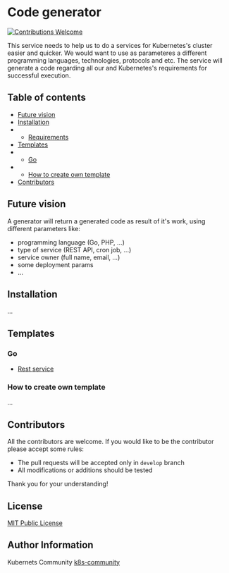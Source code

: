 # Code generator

[![Contributions Welcome](https://img.shields.io/badge/contributions-welcome-brightgreen.svg?style=flat)](https://github.com/k8s-community/code-generator/issues)

This service needs to help us to do a services for Kubernetes's cluster easier and quicker. We would want to use as parameteres a different programming languages, technologies, protocols and etc. The service will generate a code regarding all our and Kubernetes's requirements for successful execution.

## Table of contents
* [Future vision](#vision)
* [Installation](#install)
* * [Requirements](#requirements)
* [Templates](#templates)
* * [Go](#go-templates)
* * [How to create own template](#own-template)
* [Contributors](#contributors)

## <a name="vision">Future vision</a>
A generator will return a generated code as result of it's work, using different parameters like:
* programming language (Go, PHP, ...)
* type of service (REST API, cron job, ...)
* service owner (full name, email, ...)
* some deployment params
* ...

## <a name="install">Installation</a>

...

## <a name="templates">Templates</a>

### <a name="go-templates">Go</a>

* [Rest service](https://github.com/k8s-community/go-rest-template)

### <a name="own-template">How to create own template</a>

...

## <a name="contributors">Contributors</a>

All the contributors are welcome. If you would like to be the contributor please accept some rules:
- The pull requests will be accepted only in `develop` branch
- All modifications or additions should be tested

Thank you for your understanding!

## License

[MIT Public License](https://github.com/k8s-community/cluster-deploy/blob/master/LICENSE)

## Author Information

Kubernets Community [k8s-community](https://github.com/k8s-community)
